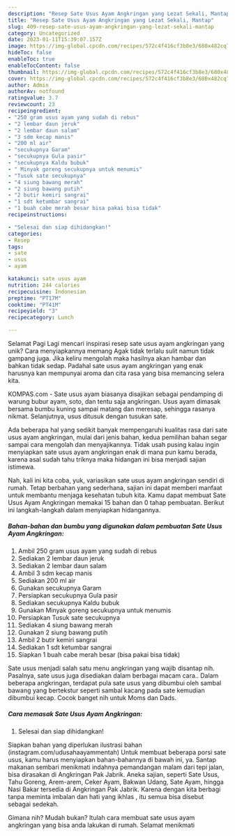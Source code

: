 ```yaml
---
description: "Resep Sate Usus Ayam Angkringan yang Lezat Sekali, Mantap"
title: "Resep Sate Usus Ayam Angkringan yang Lezat Sekali, Mantap"
slug: 409-resep-sate-usus-ayam-angkringan-yang-lezat-sekali-mantap
category: Uncategorized
date: 2023-01-11T15:39:07.157Z
image: https://img-global.cpcdn.com/recipes/572c4f416cf3b8e3/680x482cq70/sate-usus-ayam-angkringan-foto-resep-utama.jpg
hideToc: false
enableToc: true
enableTocContent: false
thumbnail: https://img-global.cpcdn.com/recipes/572c4f416cf3b8e3/680x482cq70/sate-usus-ayam-angkringan-foto-resep-utama.jpg
cover: https://img-global.cpcdn.com/recipes/572c4f416cf3b8e3/680x482cq70/sate-usus-ayam-angkringan-foto-resep-utama.jpg
author: Admin
authorAv: notfound
ratingvalue: 3.7
reviewcount: 23
recipeingredient:
- "250 gram usus ayam yang sudah di rebus"
- "2 lembar daun jeruk"
- "2 lembar daun salam"
- "3 sdm kecap manis"
- "200 ml air"
- "secukupnya Garam"
- "secukupnya Gula pasir"
- "secukupnya Kaldu bubuk"
- " Minyak goreng secukupnya untuk menumis"
- "Tusuk sate secukupnya"
- "4 siung bawang merah"
- "2 siung bawang putih"
- "2 butir kemiri sangrai"
- "1 sdt ketumbar sangrai"
- "1 buah cabe merah besar bisa pakai bisa tidak"
recipeinstructions:

- "Selesai dan siap dihidangkan!"
categories:
- Resep
tags:
- sate
- usus
- ayam

katakunci: sate usus ayam 
nutrition: 244 calories
recipecuisine: Indonesian
preptime: "PT17M"
cooktime: "PT41M"
recipeyield: "3"
recipecategory: Lunch

---
```



Selamat Pagi Lagi mencari inspirasi resep sate usus ayam angkringan yang unik? Cara menyiapkannya memang Agak tidak terlalu sulit namun tidak gampang juga. Jika keliru mengolah maka hasilnya akan hambar dan bahkan tidak sedap. Padahal sate usus ayam angkringan yang enak harusnya kan mempunyai aroma dan cita rasa yang bisa memancing selera kita.


KOMPAS.com - Sate usus ayam biasanya disajikan sebagai pendamping di warung bubur ayam, soto, dan tentu saja angkringan. Usus ayam dimasak bersama bumbu kuning sampai matang dan meresap, sehingga rasanya nikmat. Selanjutnya, usus ditusuk dengan tusukan sate.

Ada beberapa hal yang sedikit banyak mempengaruhi kualitas rasa dari sate usus ayam angkringan, mulai dari jenis bahan, kedua pemilihan bahan segar sampai cara mengolah dan menyajikannya. Tidak usah pusing kalau ingin menyiapkan sate usus ayam angkringan enak di mana pun kamu berada, karena asal sudah tahu triknya maka hidangan ini bisa menjadi sajian istimewa.


Nah, kali ini kita coba, yuk, variasikan sate usus ayam angkringan sendiri di rumah. Tetap berbahan yang sederhana, sajian ini dapat memberi manfaat untuk membantu menjaga kesehatan tubuh kita. Kamu dapat membuat Sate Usus Ayam Angkringan memakai 15 bahan dan 0 tahap pembuatan. Berikut ini langkah-langkah dalam menyiapkan hidangannya.

<!--inarticleads1-->

##### Bahan-bahan dan bumbu yang digunakan dalam pembuatan Sate Usus Ayam Angkringan:

1. Ambil 250 gram usus ayam yang sudah di rebus
1. Sediakan 2 lembar daun jeruk
1. Sediakan 2 lembar daun salam
1. Ambil 3 sdm kecap manis
1. Sediakan 200 ml air
1. Gunakan secukupnya Garam
1. Persiapkan secukupnya Gula pasir
1. Sediakan secukupnya Kaldu bubuk
1. Gunakan  Minyak goreng secukupnya untuk menumis
1. Persiapkan Tusuk sate secukupnya
1. Sediakan 4 siung bawang merah
1. Gunakan 2 siung bawang putih
1. Ambil 2 butir kemiri sangrai
1. Sediakan 1 sdt ketumbar sangrai
1. Siapkan 1 buah cabe merah besar (bisa pakai bisa tidak)


Sate usus menjadi salah satu menu angkringan yang wajib disantap nih. Pasalnya, sate usus juga disediakan dalam berbagai macam cara.. Dalam beberapa angkringan, terdapat pula sate usus yang dibumbui oleh sambal bawang yang bertekstur seperti sambal kacang pada sate kemudian dibumbui kecap. Cocok banget nih untuk Moms dan Dads. 

<!--inarticleads2-->

##### Cara memasak Sate Usus Ayam Angkringan:


1. Selesai dan siap dihidangkan!

Siapkan bahan yang diperlukan ilustrasi bahan (instagram.com/udusahaayammentah) Untuk membuat beberapa porsi sate usus, kamu harus menyiapkan bahan-bahannya di bawah ini, ya. Santap makanan sembari menikmati indahnya pemandangan malam dari tepi jalan, bisa dirasakan di Angkringan Pak Jabrik. Aneka sajian, seperti Sate Usus, Tahu Goreng, Arem-arem, Ceker Ayam, Bakwan Udang, Sate Ayam, hingga Nasi Bakar tersedia di Angkringan Pak Jabrik. Karena dengan kita berbagi tanpa meminta imbalan dan hati yang ikhlas , itu semua bisa disebut sebagai sedekah. 

Gimana nih? Mudah bukan? Itulah cara membuat sate usus ayam angkringan yang bisa anda lakukan di rumah. Selamat menikmati
